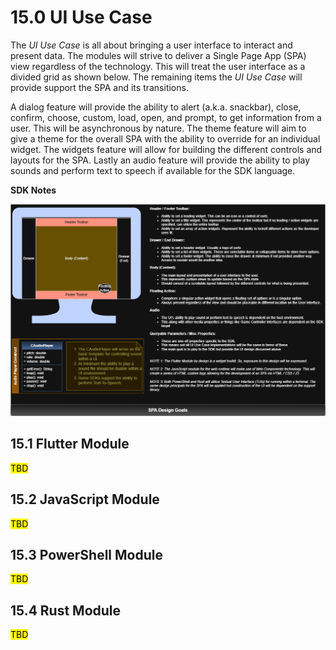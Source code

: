 # 15.0 UI Use Case

The *UI Use Case* is all about bringing a user interface to interact and present data. The modules will strive to deliver a Single Page App (SPA) view regardless of the technology. This will treat the user interface as a divided grid as shown below. The remaining items the *UI Use Case* will provide support the SPA and its transitions.

A dialog feature will provide the ability to alert (a.k.a. snackbar), close, confirm, choose, custom, load, open, and prompt, to get information from a user. This will be asynchronous by nature. The theme feature will aim to give a theme for the overall SPA with the ability to override for an individual widget. The widgets feature will allow for building the different controls and layouts for the SPA. Lastly an audio feature will provide the ability to play sounds and perform text to speech if available for the SDK language.

**SDK Notes**

<center><img src="models/all/spa-design-goals.drawio.png" /></center>

## 15.1 Flutter Module

<mark>TBD</mark>

## 15.2 JavaScript Module

<mark>TBD</mark>

## 15.3 PowerShell Module

<mark>TBD</mark>

## 15.4 Rust Module

<mark>TBD</mark>
